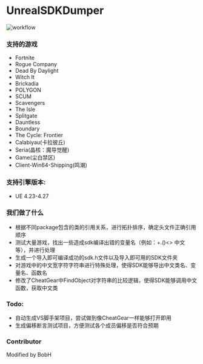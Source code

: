 # UnrealSDKDumper 
![workflow](https://github.com/BobHUnrealTech/UnrealSDKDumper-4.25/actions/workflows/build.yml/badge.svg)

### 支持的游戏
 - Fortnite
 - Rogue Company
 - Dead By Daylight
 - Witch It
 - Brickadia
 - POLYGON
 - SCUM
 - Scavengers
 - The Isle
 - Splitgate
 - Dauntless
 - Boundary
 - The Cycle: Frontier
 - Calabiyau(卡拉彼丘)
 - Seria(晶核：魔导觉醒)
 - Game(尘白禁区)
 - Client-Win64-Shipping(鸣潮)
### 支持引擎版本: 
- UE 4.23-4.27

### 我们做了什么

- 根据不同package包含的类的引用关系，进行拓扑排序，确定头文件正确引用顺序
- 测试大量游戏，找出一些造成sdk编译出错的变量名（例如：+.()<> 中文等），并进行处理
- 生成一个导入即可编译成功的sdk.h文件以及导入即可用的SDK文件夹
- 对游戏中的中文宽字符字符串进行特殊处理，使得SDK能够导出中文类名、变量名、函数名
- 修改了CheatGear中FindObject对字符串的比较逻辑，使得SDK能够调用中文函数，获取中文类

### Todo:

- 自动生成VS脚手架项目，尝试做到像CheatGear一样能够打开即用
- 生成偏移断言测试项目，方便测试各个成员偏移是否符合预期

### Contributor

Modified by BobH